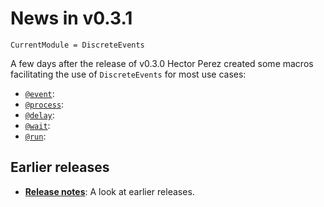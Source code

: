 # News in v0.3.1

```@meta
CurrentModule = DiscreteEvents
```

A few days after the release of v0.3.0 Hector Perez created some macros facilitating the use of `DiscreteEvents` for most use cases:

- [`@event`](@ref): 
- [`@process`](@ref): 
- [`@delay`](@ref): 
- [`@wait`](@ref): 
- [`@run`](@ref): 

## Earlier releases

- [**Release notes**](history.md): A look at earlier releases.

